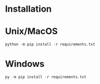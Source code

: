 # Installation

# Unix/MacOS
```py
python -m pip install -r requirements.txt
```
# Windows
```py
py -m pip install -r requirements.txt
```
